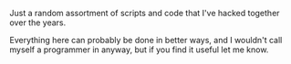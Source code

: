 Just a random assortment of scripts and code that I've hacked together over the years.

Everything here can probably be done in better ways, and I wouldn't call myself a programmer in anyway, but if you find it useful let me know.

<!---
theJonson/theJonson is a ✨ special ✨ repository because its `README.md` (this file) appears on your GitHub profile.
You can click the Preview link to take a look at your changes.
--->
